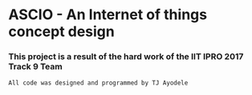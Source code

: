 # ASCIO - An Internet of things concept design

### This project is a result of the hard work of the IIT IPRO 2017 Track 9 Team  

`All code was designed and programmed by TJ Ayodele`